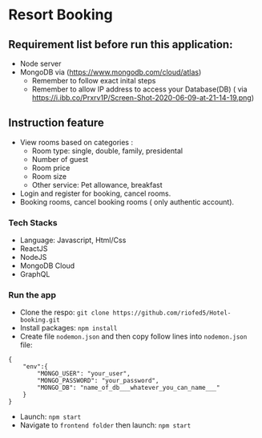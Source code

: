 # Resort Booking

## Requirement list before run this application:
* Node server
* MongoDB via (https://www.mongodb.com/cloud/atlas)
    * Remember to follow exact inital steps
    * Remember to allow IP address to access your Database(DB) ( via https://i.ibb.co/Prxrv1P/Screen-Shot-2020-06-09-at-21-14-19.png) 
   
## Instruction feature
* View rooms based on categories :
    * Room type: single, double, family, presidental
    * Number of guest
    * Room price
    * Room size
    * Other service: Pet allowance, breakfast
* Login and register for booking, cancel rooms.
* Booking rooms, cancel booking rooms ( only authentic account).
    
### Tech Stacks
* Language: Javascript, Html/Css
* ReactJS
* NodeJS
* MongoDB Cloud
* GraphQL

### Run the app
* Clone the respo: `git clone https://github.com/riofed5/Hotel-booking.git`
* Install packages: `npm install`
* Create file `nodemon.json` and then copy follow lines into `nodemon.json` file:

```
{
    "env":{
        "MONGO_USER": "your_user",
        "MONGO_PASSWORD": "your_password",
        "MONGO_DB": "name_of_db___whatever_you_can_name___"
    }
}
```
* Launch: `npm start`
* Navigate to `frontend folder` then launch: `npm start`
